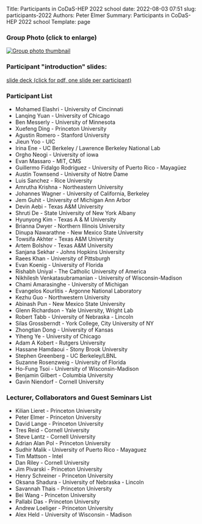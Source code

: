 Title: Participants in CoDaS-HEP 2022 school
date: 2022-08-03 07:51
slug: participants-2022
Authors: Peter Elmer
Summary: Participants in CoDaS-HEP 2022 school
Template: page

### Group Photo (click to enlarge)

[![Group photo thumbnail](/downloads/codas-hep-2022-group-photo-thumbnail.jpg)](/downloads/codas-hep-2022-group-photo.jpg)

### Participant "introduction" slides:

[slide deck (click for pdf, one slide per participant)](/downloads/CoDaS-HEP-2022-introduction-slides.pdf)

### Participant List


  * Mohamed Elashri - University of Cincinnati 
  * Lanqing Yuan - University of Chicago
  * Ben Messerly - University of Minnesota
  * Xuefeng Ding - Princeton University
  * Agustin Romero - Stanford University
  * Jieun Yoo - UIC
  * Irina Ene - UC Berkeley / Lawrence Berkeley National Lab
  * Orgho Neogi - University of iowa
  * Evan Massaro - MIT, CMS
  * Guillermo Fidalgo Rodríguez - University of Puerto Rico - Mayagüez
  * Austin Townsend - University of Notre Dame
  * Luis Sanchez - Rice University
  * Amrutha Krishna - Northeastern University
  * Johannes Wagner - University of California, Berkeley
  * Jem Guhit - University of Michigan Ann Arbor 
  * Devin Aebi - Texas A&M University
  * Shruti De - State University of New York Albany
  * Hyunyong Kim - Texas A & M University
  * Brianna Dwyer - Northern Illinois University 
  * Dinupa Nawarathne - New Mexico State University
  * Towsifa Akhter - Texas A&M University
  * Artem Bolshov - Texas A&M University
  * Sanjana Sekhar - Johns Hopkins University
  * Raees Khan - University of Pittsburgh
  * Evan Koenig - University of Florida
  * Rishabh Uniyal - The Catholic University of America
  * Nikhilesh Venkatasubramanian - University of Wisconsin-Madison
  * Chami Amarasinghe - University of Michigan
  * Evangelos Kourlitis - Argonne National Laboratory
  * Kezhu Guo - Northwestern University
  * Abinash Pun - New Mexico State University 
  * Glenn Richardson - Yale University, Wright Lab
  * Robert Tabb - University of Nebraska - Lincoln
  * Silas Grossberndt - York College, City University of NY
  * Zhongtian Dong - University of Kansas
  * Yiheng Ye - University of Chicago
  * Adam A Kobert - Rutgers University
  * Hassane Hamdaoui - Stony Brook University
  * Stephen Greenberg - UC Berkeley/LBNL
  * Suzanne Rosenzweig - University of Florida
  * Ho-Fung Tsoi - University of Wisconsin-Madison
  * Benjamin Gilbert - Columbia University
  * Gavin Niendorf - Cornell University

### Lecturer, Collaborators and Guest Seminars List

  * Kilian Lieret - Princeton University
  * Peter Elmer - Princeton University
  * David Lange - Princeton University
  * Tres Reid - Cornell University
  * Steve Lantz - Cornell University
  * Adrian Alan Pol - Princeton University
  * Sudhir Malik - University of Puerto Rico - Mayaguez
  * Tim Mattson - Intel
  * Dan Riley - Cornell University
  * Jim Pivarski - Princeton University
  * Henry Schreiner - Princeton University
  * Oksana Shadura - University of Nebraska - Lincoln
  * Savannah Thais - Princeton University
  * Bei Wang - Princeton University
  * Pallabi Das - Princeton University
  * Andrew Loeliger - Princeton University
  * Alex Held - University of Wisconsin - Madison


